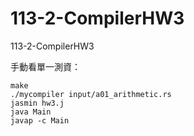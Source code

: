 # 113-2-CompilerHW3
113-2-CompilerHW3

手動看單一測資：
```
make
./mycompiler input/a01_arithmetic.rs
jasmin hw3.j
java Main
javap -c Main
```